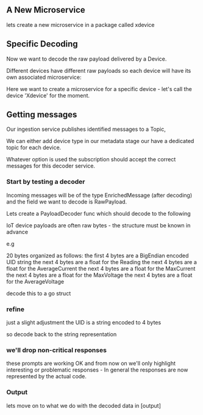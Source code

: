 ## A New Microservice

lets create a new microservice in a package called xdevice

## Specific Decoding

Now we want to decode the raw payload delivered by a Device.

Different devices have different raw payloads so each device will have its own associated microservice:

Here we want to create a microservice for a specific device - let's call the device 'Xdevice' for the moment.

## Getting messages
Our ingestion service publishes identified messages to a Topic,

We can either add device type in our metadata stage our have a dedicated topic for each device.

Whatever option is used the subscription should accept the correct messages for this decoder service.

### Start by testing a decoder

Incoming messages will be of the type EnrichedMessage (after decoding) and the field we want to decode is RawPayload.

Lets create a PayloadDecoder func which should decode to the following

IoT device payloads are often raw bytes - the structure must be known in advance

e.g

20 bytes organized as follows:
the first 4 bytes are a BigEndian encoded UID string
the next 4 bytes are a float for the Reading
the next 4 bytes are a float for the AverageCurrent
the next 4 bytes are a float for the MaxCurrent
the next 4 bytes are a float for the MaxVoltage
the next 4 bytes are a float for the AverageVoltage

decode this to a go struct

### refine

just a slight adjustment the UID is a string encoded to 4 bytes

so decode back to the string representation

### we'll drop non-critical responses

these prompts are working OK and from now on we'll only highlight interesting
or problematic responses - In general the responses are now represented by the actual code.

### Output

lets move on to what we do with the decoded data in [output]

